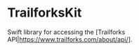 # TrailforksKit

Swift library for accessing the [Trailforks API|https://www.trailforks.com/about/api/].
